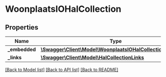 # WoonplaatsIOHalCollection

## Properties
Name | Type | Description | Notes
------------ | ------------- | ------------- | -------------
**_embedded** | [**\Swagger\Client\Model\WoonplaatsIOHalCollectionEmbedded**](WoonplaatsIOHalCollectionEmbedded.md) |  | [optional] 
**_links** | [**\Swagger\Client\Model\HalCollectionLinks**](HalCollectionLinks.md) |  | [optional] 

[[Back to Model list]](../../README.md#documentation-for-models) [[Back to API list]](../../README.md#documentation-for-api-endpoints) [[Back to README]](../../README.md)

